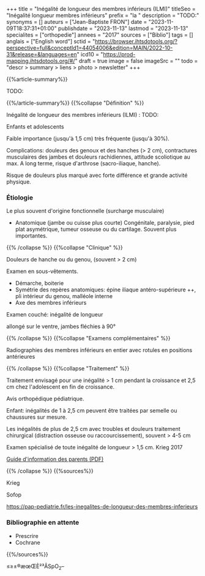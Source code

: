 +++
title = "Inégalité de longueur des membres inférieurs (ILMI)"
titleSeo = "Inégalité longueur membres inférieurs"
prefix = "la "
description = "TODO:"
synonyms = []
auteurs = ["Jean-Baptiste FRON"]
date = "2023-11-09T18:37:31+01:00"
publishdate = "2023-11-13"
lastmod = "2023-11-13"
specialites = ["orthopedie"]
annees = "2017"
sources = ["Biblio"]
tags = []
anglais = ["English word"]
sctid = "https://browser.ihtsdotools.org/?perspective=full&conceptId1=44054006&edition=MAIN/2022-10-31&release=&languages=en"
icd10 = "https://prod-mapping.ihtsdotools.org/#/"
draft = true
image = false
imageSrc = ""
todo = "descr > summary > liens > photo > newsletter"
+++

{{%article-summary%}}

TODO:

{{%/article-summary%}}
{{%collapse "Définition" %}}

Inégalité de longueur des membres inférieurs (ILMI)
: TODO:

Enfants et adolescents

Faible importance (jusqu'à 1,5 cm) très fréquente (jusqu'à 30%).

Complications: douleurs des genoux et des hanches (> 2 cm), contractures musculaires des jambes et douleurs rachidiennes, attitude scoliotique au max.
A long terme, risque d'arthrose (sacro-iliaque, hanche).

Risque de douleurs plus marqué avec forte différence et grande activité physique.

### Étiologie

Le plus souvent d'origine fonctionnelle (surcharge musculaire)
- Anatomique (jambe ou cuisse plus courte)
Congénitale, paralysie, pied plat asymétrique, tumeur osseuse ou du cartilage. Souvent plus importantes.

{{% /collapse %}}
{{%collapse "Clinique" %}}

Douleurs de hanche ou du genou, (souvent > 2 cm)

Examen en sous-vêtements.

- Démarche, boiterie
- Symétrie des repères anatomiques: épine iliaque antéro-supérieure ++, pli intérieur du genou, malléole interne
- Axe des membres inférieurs

Examen couché: inégalité de longueur

allongé sur le ventre, jambes fléchies à 90°

{{% /collapse %}}
{{%collapse "Examens complémentaires" %}}

Radiographies des membres inférieurs en entier avec rotules en positions antérieures

{{% /collapse %}}
{{%collapse "Traitement" %}}

Traitement envisagé pour une inégalité > 1 cm pendant la croissance et  2,5 cm chez l'adolescent en fin de croissance.

Avis orthopédique pédiatrique.

Enfant: inégalités de 1 à 2,5 cm peuvent être traitées par semelle ou chaussures sur mesure.

Les inégalités de plus de 2,5 cm avec troubles et douleurs
traitement chirurgical (distraction osseuse ou raccourcissement), souvent > 4-5 cm

Examen spécialisé de toute inégalité de longueur > 1,5 cm. Krieg 2017

[Guide d'information des parents (PDF)](https://sofop.org/medias/files/textes_scientifiques/fiches_parents/ILMI.pdf)

{{% /collapse %}}
{{%sources%}}

Krieg

Sofop

https://pap-pediatrie.fr/les-inegalites-de-longueur-des-membres-inferieurs

### Bibliographie en attente

- Prescrire
- Cochrane

{{%/sources%}}

≤≥±®æœŒÈ²³ÂSpO<sub>2</sub>–

